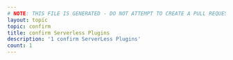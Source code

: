 ```yaml
---
# NOTE: THIS FILE IS GENERATED - DO NOT ATTEMPT TO CREATE A PULL REQUEST TO UPDATE THE DATA. 
layout: topic
topic: confirm
title: confirm Serverless Plugins
description: '1 confirm ServerLess Plugins'
count: 1
---
```

